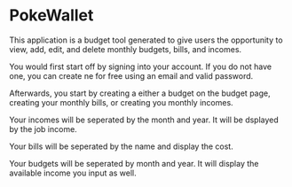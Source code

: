 # PokeWallet

This application is a budget tool generated to give users the opportunity to view, add, edit, and delete monthly budgets, bills, and incomes. 

You would first start off by signing into your account. If you do not have one, you can create ne for free using an email and valid password.

Afterwards, you start by creating a either a budget on the budget page, creating your monthly bills, or creating you monthly incomes.

Your incomes will be seperated by the month and year. It will be dsplayed by the job income.

Your bills will be seperated by the name and display the cost.

Your budgets will be seperated by month and year. It will display the available income you input as well.
